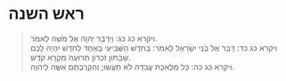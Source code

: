 # ראש השנה

> ויקרא כג כג: וַיְדַבֵּר יְהוָה אֶל מֹשֶׁה לֵּאמֹר.  
> ויקרא כג כד: דַּבֵּר אֶל בְּנֵי יִשְׂרָאֵל לֵאמֹר:  בַּחֹדֶשׁ הַשְּׁבִיעִי בְּאֶחָד לַחֹדֶשׁ יִהְיֶה לָכֶם שַׁבָּתוֹן זִכְרוֹן תְּרוּעָה מִקְרָא קֹדֶשׁ.  
> ויקרא כג כה: כָּל מְלֶאכֶת עֲבֹדָה לֹא תַעֲשׂוּ; וְהִקְרַבְתֶּם אִשֶּׁה לַיהוָה.   
 

